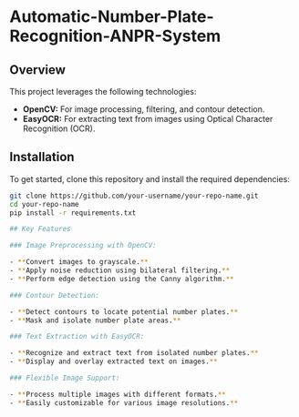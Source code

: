 # Automatic-Number-Plate-Recognition-ANPR-System

## Overview

This project leverages the following technologies:
- **OpenCV:** For image processing, filtering, and contour detection.
- **EasyOCR:** For extracting text from images using Optical Character Recognition (OCR).

## Installation

To get started, clone this repository and install the required dependencies:

```bash
git clone https://github.com/your-username/your-repo-name.git
cd your-repo-name
pip install -r requirements.txt

## Key Features

### Image Preprocessing with OpenCV:

- **Convert images to grayscale.**
- **Apply noise reduction using bilateral filtering.**
- **Perform edge detection using the Canny algorithm.**

### Contour Detection:

- **Detect contours to locate potential number plates.**
- **Mask and isolate number plate areas.**

### Text Extraction with EasyOCR:

- **Recognize and extract text from isolated number plates.**
- **Display and overlay extracted text on images.**

### Flexible Image Support:

- **Process multiple images with different formats.**
- **Easily customizable for various image resolutions.**
